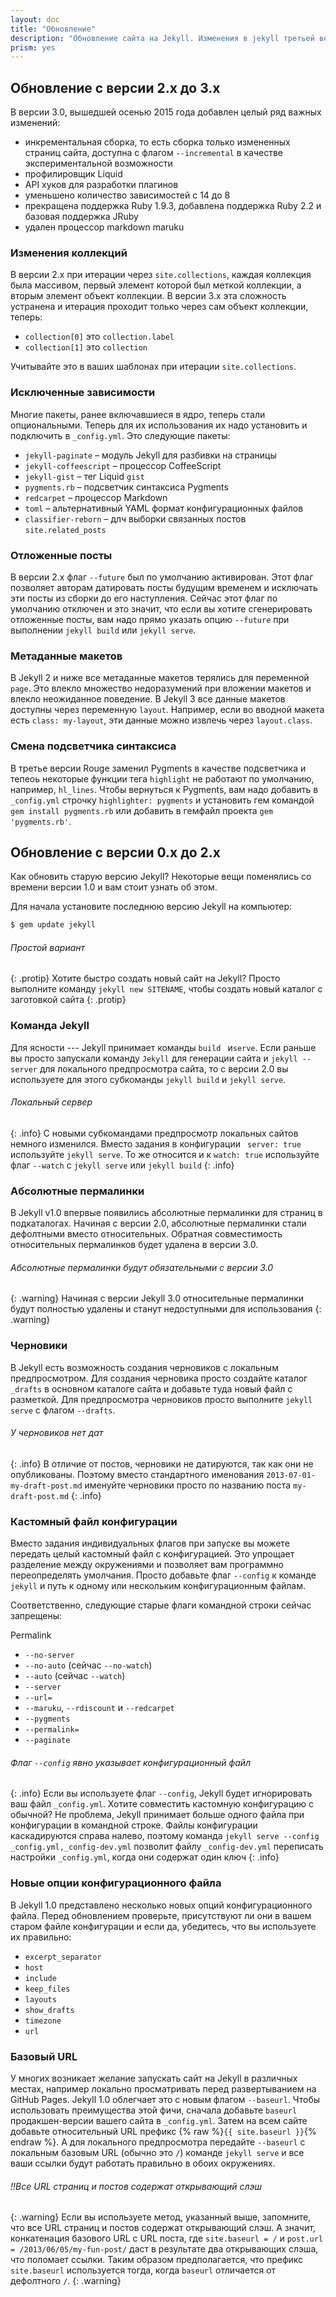 ```yaml
---
layout: doc
title: "Обновление"
description: "Обновление сайта на Jekyll. Изменения в jekyll третьей версии."
prism: yes
---
```

## Обновление с версии 2.x до 3.x 

В версии 3.0, вышедшей осенью 2015 года добавлен целый ряд важных изменений:

* инкрементальная сборка, то есть сборка только измененных страниц сайта, доступна с флагом `--incremental` в качестве экспериментальной возможности
* профилировщик Liquid
* API хуков для разработки плагинов
* уменьшено количество зависимостей с 14 до 8
* прекращена поддержка  Ruby 1.9.3, добавлена поддержка Ruby 2.2 и базовая поддержка JRuby 
* удален процессор markdown maruku

### Изменения коллекций

В версии 2.x при итерации через `site.collections`, каждая коллекция была массивом, первый элемент которой был меткой коллекции, а вторым элемент объект коллекции. В версии 3.x  эта сложность устранена и итерация проходит только через сам объект коллекции, теперь:

* `collection[0]` это `collection.label`
* `collection[1]` это `collection`

Учитывайте это в ваших шаблонах при итерации `site.collections`.

### Исключенные зависимости

Многие пакеты, ранее включавшиеся в ядро, теперь стали опциональными. Теперь для их использования их надо установить и подключить в `_config.yml`. Это следующие пакеты:

* `jekyll-paginate` – модуль Jekyll для разбивки на страницы
* `jekyll-coffeescript` – процессор CoffeeScript
* `jekyll-gist` – тег  Liquid `gist`
* `pygments.rb` – подсветчик синтаксиса Pygments
* `redcarpet` –  процессор Markdown
* `toml` –  альтернативный  YAML формат конфигурационных файлов
* `classifier-reborn` – длч выборки связанных постов `site.related_posts`

### Отложенные посты

В версии 2.x флаг `--future` был по умолчанию активирован. Этот флаг позволяет авторам датировать посты будущим временем и исключать эти посты из сборки до его наступления. Сейчас этот флаг по умолчанию отключен и это значит, что если вы хотите сгенерировать отложенные посты, вам надо прямо указать опцию  `--future` при выполнении `jekyll build` или `jekyll serve`.

### Метаданные макетов

В Jekyll 2 и ниже все метаданные макетов терялись для переменной `page`. Это влекло множество недоразумений при вложении макетов и влекло неожиданное поведение. В Jekyll 3 все данные макетов доступны через переменную `layout`. Например, если во вводной макета есть `class: my-layout`, эти данные можно извлечь через `layout.class`.

### Смена подсветчика синтаксиса

В третье версии Rouge заменил Pygments в качестве подсветчика и тепеоь некоторые функции тега `highlight` не работают по умолчанию, например, `hl_lines`. Чтобы вернуться к Pygments, вам надо добавить в `_config.yml` строчку `highlighter: pygments` и установить гем  командой `gem install pygments.rb` или добавить в гемфайл проекта `gem 'pygments.rb'`.

## Обновление с версии 0.x до 2.x 

Как обновить старую версию Jekyll? Некоторые вещи поменялись со времени версии 1.0 и вам стоит узнать об этом.

Для начала установите последнюю версию Jekyll на компьютер:

```bash
$ gem update jekyll
```

###### Простой вариант
{: .protip}
Хотите быстро создать новый сайт на Jekyll? Просто выполните команду `jekyll new SITENAME`, чтобы создать новый каталог с заготовкой сайта
{: .protip}

### Команда Jekyll

Для ясности --- Jekyll принимает команды `build ` и`serve`. Если раньше вы просто запускали команду `Jekyll` для генерации сайта и `jekyll --server` для локального предпросмотра сайта, то с версии 2.0 вы используете для этого субкоманды `jekyll build` и `jekyll serve`.

###### Локальный сервер
{: .info}
С новыми субкомандами предпросмотр локальных сайтов немного изменился. Вместо задания  в конфигурации ` server: true` используйте `jekyll serve`. То же относится и к `watch: true` используйте флаг `--watch`  с `jekyll serve` или  `jekyll build`
{: .info}

### Абсолютные пермалинки

В Jekyll v1.0 впервые появились абсолютные пермалинки для страниц в подкаталогах. Начиная с версии 2.0, абсолютные пермалинки стали дефолтными вместо относительных. Обратная совместимость относительных пермалинков будет удалена в версии 3.0.

###### Абсолютные пермалинки будут обязательными с версии 3.0
{: .warning}
Начиная с версии Jekyll 3.0 относительные пермалинки будут полностью удалены и станут недоступными для использования
{: .warning}

### Черновики

В Jekyll есть возможность создания черновиков с локальным предпросмотром. Для создания черновика просто создайте каталог `_drafts` в основном каталоге сайта и добавьте туда новый файл с разметкой. Для предпросмотра черновиков просто выполните `jekyll serve` с флагом `--drafts`.

###### У черновиков нет дат
{: .info}
В отличие от постов, черновики не датируются, так как они не опубликованы. Поэтому вместо стандартного именования `2013-07-01-my-draft-post.md` именуйте черновики просто по названию поста `my-draft-post.md`
{: .info}

### Кастомный файл конфигурации

Вместо задания индивидуальных флагов при запуске вы можете передать целый кастомный файл с конфигурацией. Это упрощает разделение между окружениями и позволяет вам программно переопределять умолчания. Просто добавьте флаг `--config` к команде `jekyll` и путь к одному или нескольким конфигурационным файлам.

Соответственно, следующие старые флаги командной строки сейчас запрещены:

Permalink

* `--no-server`
* `--no-auto` (сейчас `--no-watch`)
* `--auto` (сейчас `--watch`)
* `--server`
* `--url=`
* `--maruku`, `--rdiscount` и `--redcarpet`
* `--pygments`
* `--permalink=`
* `--paginate`

###### Флаг `--config` явно указывает конфигурационный файл
{: .info}
Если вы используете флаг `--config`, Jekyll будет игнорировать ваш файл `_config.yml`. Хотите совместить кастомную конфигурацию с обычной? Не проблема, Jekyll принимает больше одного файла при конфигурации в командной строке. Файлы конфигурации каскадируются справа налево, поэтому команда `jekyll serve --config _config.yml,_config-dev.yml`  позволит файлу `_config-dev.yml` переписать настройки `_config.yml`, когда они содержат один ключ
{: .info}

### Новые опции конфигурационного файла

В Jekyll 1.0 представлено несколько новых опций конфигурационного файла. Перед обновлением проверьте, присутствуют ли они в вашем старом файле конфигурации  и если да, убедитесь, что вы используете их правильно:

* `excerpt_separator`
* `host`
* `include`
* `keep_files`
* `layouts`
* `show_drafts`
* `timezone`
* `url`

### Базовый URL

У многих возникает желание запускать сайт на Jekyll в различных местах, например локально просматривать перед развертыванием на GitHub Pages. Jekyll 1.0 облегчает это с новым флагом `--baseurl`. Чтобы использовать преимущества этой фичи, сначала добавьте `baseurl` продакшен-версии вашего сайта в `_config.yml`. Затем на всем сайте добавьте относительный URL префикс {% raw %}`{{ site.baseurl }}`{% endraw %}. А для локального предпросмотра передайте `--baseurl` с локальным базовым URL (обычно это `/`) команде `jekyll serve`  и все ваши ссылки будут работать правильно в обоих окружениях.

###### !!Все URL страниц и постов содержат открывающий слэш
{: .warning}
Если вы используете метод, указанный выше, запомните, что все URL страниц и постов содержат открывающий слэш. А значит, конкатенация базового URL c URL поста, где `site.baseurl = /` и `post.url = /2013/06/05/my-fun-post/` даст в результате два открывающих слэша, что поломает ссылки. Таким образом предполагается, что префикс `site.baseurl` используется тогда, когда `baseurl` отличается от дефолтного `/`.
{: .warning}
